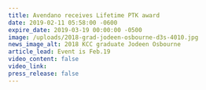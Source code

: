 ```yaml
---
title: Avendano receives Lifetime PTK award
date: 2019-02-11 05:58:00 -0600
expire_date: 2019-03-19 00:00:00 -0500
image: /uploads/2018-grad-jodeen-osbourne-d3s-4010.jpg
news_image_alt: 2018 KCC graduate Jodeen Osbourne
article_lead: Event is Feb.19
video_content: false
video_link:
press_release: false
---
```

